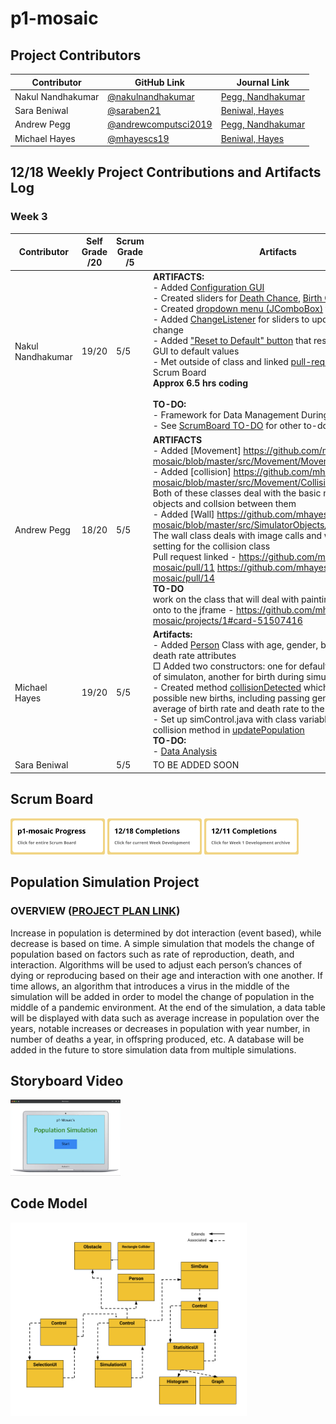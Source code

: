 # p1-mosaic
## Project Contributors
| Contributor | GitHub Link | Journal Link |
| ----------- | ----------- | ----------- | 
| Nakul Nandhakumar | [@nakulnandhakumar](https://github.com/nakulnandhakumar) | [Pegg, Nandhakumar](https://docs.google.com/document/d/13jZuundZrvb5XTzzLQkuICyFDAwaFdN6_um2oTZFZNU/edit?usp=sharing)
| Sara Beniwal | [@saraben21](https://github.com/saraben21) | [Beniwal, Hayes](https://docs.google.com/document/d/1GPklRpwd5uyFdQljSgF4cZS6Uk6-eDf4EA25CQx3Ngc/edit?usp=sharing)
| Andrew Pegg | [@andrewcomputsci2019](https://github.com/andrewcomputsci2019) | [Pegg, Nandhakumar](https://docs.google.com/document/d/13jZuundZrvb5XTzzLQkuICyFDAwaFdN6_um2oTZFZNU/edit?usp=sharing)
| Michael Hayes | [@mhayescs19](https://github.com/mhayescs19) | [Beniwal, Hayes](https://docs.google.com/document/d/1GPklRpwd5uyFdQljSgF4cZS6Uk6-eDf4EA25CQx3Ngc/edit?usp=sharing)

## 12/18 Weekly Project Contributions and Artifacts Log
### Week 3
| Contributor | Self Grade /20 | Scrum Grade /5 | Artifacts |
| ----------- | --------- |  --------- |  --------- |
| Nakul Nandhakumar | 19/20 | 5/5 | **ARTIFACTS:** <br> - Added [Configuration GUI](https://github.com/mhayescs19/p1-mosaic/blob/master/src/View/ConfigGUI.java#L12) <br> - Created sliders for [Death Chance](https://github.com/mhayescs19/p1-mosaic/blob/master/src/View/ConfigGUI.java#L105), [Birth Chance](https://github.com/mhayescs19/p1-mosaic/blob/master/src/View/ConfigGUI.java#L133), [Initial Pop](https://github.com/mhayescs19/p1-mosaic/blob/master/src/View/ConfigGUI.java#L53) <br> - Created [dropdown menu (JComboBox)](https://github.com/mhayescs19/p1-mosaic/blob/master/src/View/ConfigGUI.java#L65) for end conditions <br> - Added [ChangeListener](https://github.com/mhayescs19/p1-mosaic/blob/master/src/View/ConfigGUI.java#L59) for sliders to update real-time change <br> - Added ["Reset to Default" button](https://github.com/mhayescs19/p1-mosaic/blob/master/src/View/ConfigGUI.java#L145) that resets all values on GUI to default values <br> - Met outside of class and linked [pull-requests to issues](https://github.com/mhayescs19/p1-mosaic/projects/1#card-51221842) on Scrum Board <br> **Approx 6.5 hrs coding** <br> <br> **TO-DO:** <br> - Framework for Data Management During Simulation <br> - See [ScrumBoard TO-DO](https://github.com/mhayescs19/p1-mosaic/projects/1#column-11956723) for other to-do's|
| Andrew Pegg | 18/20 | 5/5 |**ARTIFACTS**<br> - Added [Movement] https://github.com/mhayescs19/p1-mosaic/blob/master/src/Movement/Movement.java#L14 <br> - Added [collision] https://github.com/mhayescs19/p1-mosaic/blob/master/src/Movement/CollisionCheck.java#L11 <br> Both of these classes deal with the basic movement of objects and collsion between them <br> - Added [Wall] https://github.com/mhayescs19/p1-mosaic/blob/master/src/SimulatorObjects/Wall.java#L12 <br> The wall class deals with image calls and width and height setting for the collision class <br> Pull request linked - https://github.com/mhayescs19/p1-mosaic/pull/11 https://github.com/mhayescs19/p1-mosaic/pull/14 <br> **TO-DO** <br> work on the class that will deal with painting of the objects onto to the jframe - https://github.com/mhayescs19/p1-mosaic/projects/1#card-51507416 | 
| Michael Hayes |  19/20 | 5/5 | **Artifacts:** <br> - Added [Person](https://github.com/mhayescs19/p1-mosaic/blob/master/src/SimulatorObjects/Person.java#L23) Class with age, gender, birth rate, and death rate attributes <br> □ Added two constructors: one for default creation on start of simulaton, another for birth during simulation <br> - Created method [collisionDetected](https://github.com/mhayescs19/p1-mosaic/blob/f80a525b181ed675b866200f82d8b411ad81c641/src/SimulatorObjects/Person.java#L85) which manages possible new births, including passing genetic of an parental average of birth rate and death rate to the child <br> - Set up simControl.java with class variables; used Person collision method in [updatePopulation](https://github.com/mhayescs19/p1-mosaic/blob/f80a525b181ed675b866200f82d8b411ad81c641/src/Main/SimControl.java#L49) <br> **TO-DO:** <br> - [Data Analysis](https://github.com/mhayescs19/p1-mosaic/projects/1#card-51507611) |
| Sara Beniwal | | 5/5 | TO BE ADDED SOON |


## Scrum Board
<a href="https://github.com/mhayescs19/p1-mosaic/projects/1"><img src="https://github.com/mhayescs19/p1-mosaic/blob/master/statics/scrum-board-button.png" width="30%" height="auto"><a/> 
  <a href="https://github.com/mhayescs19/p1-mosaic/projects/1#column-11956730"><img src="https://github.com/mhayescs19/p1-mosaic/blob/master/statics/12_18-board-column-button.png" width="30%" height="auto"><a/> 
    <a href="https://github.com/mhayescs19/p1-mosaic/projects/1#column-12146723"><img src="https://github.com/mhayescs19/p1-mosaic/blob/master/statics/12_11-board-column-button.png" width="30%" height="auto"><a/>

## Population Simulation Project
### OVERVIEW ([PROJECT PLAN LINK](https://docs.google.com/document/d/1xFTt2SqCLsW6-2fDmcQppuPO6XvYHVz6I5cnbozqs2U/edit?usp=sharing))
Increase in population is determined by dot interaction (event based), while decrease is based on time. A simple simulation that models the change of population based on factors such as rate of reproduction, death, and interaction. Algorithms will be used to adjust each person’s chances of dying or reproducing based on their age and interaction with one another. If time allows, an algorithm that introduces a virus in the middle of the simulation will be added in order to model the change of population in the middle of a pandemic environment. At the end of the simulation, a data table will be displayed with data such as average increase in population over the years, notable increases or decreases in population with year number, in number of deaths a year, in offspring produced, etc. A database will be added in the future to store simulation data from multiple simulations.

## Storyboard Video
<a href="https://youtu.be/PfLXFmrjrJM"><img src="https://github.com/mhayescs19/p1-mosaic/blob/master/statics/Population-Simulation-Screenshot.png" width=35% height=auto><a/>

## Code Model
<img src="https://github.com/mhayescs19/p1-mosaic/blob/master/statics/design_code-model.png" width=75% height=auto>
